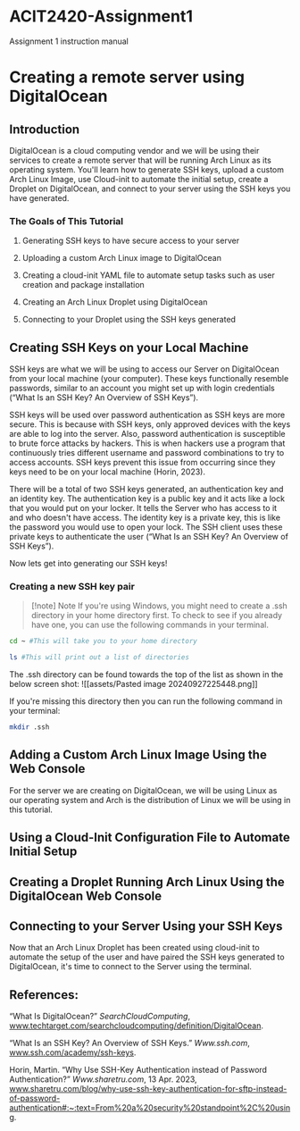 # ACIT2420-Assignment1
Assignment 1 instruction manual

# Creating a remote server using DigitalOcean

## Introduction

DigitalOcean is a cloud computing vendor and we will be using their services to create a remote server that will be running Arch Linux as its operating system. You'll learn how to generate SSH keys, upload a custom Arch Linux Image, use Cloud-init to automate the initial setup, create a Droplet on DigitalOcean, and connect to your server using the SSH keys you have generated. 

### The Goals of This Tutorial
1. Generating SSH keys to have secure access to your server

2. Uploading a custom Arch Linux image to DigitalOcean

3. Creating a cloud-init YAML file to automate setup tasks such as user creation and package installation

4. Creating an Arch Linux Droplet using DigitalOcean

5. Connecting to your Droplet using the SSH keys generated

## Creating SSH Keys on your Local Machine

SSH keys are what we will be using to access our Server on DigitalOcean from your local machine (your computer). These keys functionally resemble passwords, similar to an account you might set up with login credentials (“What Is an SSH Key? An Overview of SSH Keys”). 

SSH keys will be used over password authentication as SSH keys are more secure. This is because with SSH keys, only approved devices with the keys are able to log into the server. Also, password authentication is susceptible to brute force attacks by hackers. This is when hackers use a program that continuously tries different username and password combinations to try to access accounts. SSH keys prevent this issue from occurring since they keys need to be on your local machine (Horin, 2023).  

There will be a total of two SSH keys generated, an authentication key and an identity key. The authentication key is a public key and it acts like a lock that you would put on your locker. It tells the Server who has access to it and who doesn't have access. The identity key is a private key, this is like the password you would use to open your lock. The SSH client uses these private keys to authenticate the user (“What Is an SSH Key? An Overview of SSH Keys”).

Now lets get into generating our SSH keys!

### Creating a new SSH key pair

>[!note] Note
>If you're using Windows, you might need to create a .ssh directory in your home directory first. To check to see if you already have one, you can use the following commands in your terminal.

```sh
cd ~ #This will take you to your home directory

ls #This will print out a list of directories
```

The .ssh directory can be found towards the top of the list as shown in the below screen shot:
![[assets/Pasted image 20240927225448.png]]

If you're missing this directory then you can run the following command in your terminal:
```sh
mkdir .ssh
```



## Adding a Custom Arch Linux Image Using the Web Console

For the server we are creating on DigitalOcean, we will be using Linux as our operating system and Arch is the distribution of Linux we will be using in this tutorial. 

## Using a Cloud-Init Configuration File to Automate Initial Setup

## Creating a Droplet Running Arch Linux Using the DigitalOcean Web Console

## Connecting to your Server Using your SSH Keys

Now that an Arch Linux Droplet has been created using cloud-init to automate the setup of the user and have paired the SSH keys generated to DigitalOcean, it's time to connect to the Server using the terminal.


## References:

“What Is DigitalOcean?” _SearchCloudComputing_, 
	www.techtarget.com/searchcloudcomputing/definition/DigitalOcean.
	
“What Is an SSH Key? An Overview of SSH Keys.” _Www.ssh.com_, www.ssh.com/academy/ssh-keys.

Horin, Martin. “Why Use SSH-Key Authentication instead of Password Authentication?” _Www.sharetru.com_, 13 Apr. 2023, www.sharetru.com/blog/why-use-ssh-key-authentication-for-sftp-instead-of-password-authentication#:~:text=From%20a%20security%20standpoint%2C%20using.
